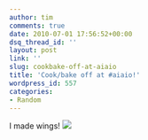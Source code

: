 ```yaml
---
author: tim
comments: true
date: 2010-07-01 17:56:52+00:00
dsq_thread_id: ''
layout: post
link: ''
slug: cookbake-off-at-aiaio
title: 'Cook/bake off at #aiaio!'
wordpress_id: 557
categories:
- Random
---
```


I made wings! ![](http://timbroder.com/wp-content/uploads/2010/07/IMAG0109.jpg)